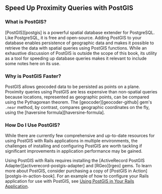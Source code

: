 ## Speed Up Proximity Queries with PostGIS

### What is PostGIS?

[PostGIS][postgis] is a powerful spatial database extender for PostgreSQL.
Like PostgreSQL, it is free and open-source. Adding PostGIS to your database
enables persistence of geographic data and makes it possible to retrieve the
data with spatial queries using PostGIS functions. While an exhaustive
discussion of PostGIS is outside the scope of this book, its utility as a tool
for speeding up database queries makes it relevant to include some notes here
on its use.

### Why is PostGIS Faster?

PostGIS allows geocoded data to be persisted as points on a plane. Proximity
queries using PostGIS are less expensive than non-spatial queries because
locations, represented as geographic points, can be compared using the
Pythagorean theorem. The [geocoder][geocoder-github] gem's `.near` method, by
contrast, compares geographic coordinates on the fly, using the [haversine
formula][haversine-formula].

### How Do I Use PostGIS?

While there are currently few comprehensive and up-to-date resources for using
PostGIS with Rails applications in multiple environments, the challenges of
installing and configuring PostGIS are worth tackling if significant
improvements in application performance may be gained.

Using PostGIS with Rails requires installing the [ActiveRecord PostGIS
Adapter][activerecord-postgis-adapter] and [RGeo][rgeo] gems. To learn more
about PostGIS, consider purchasing a copy of [PostGIS in
Action][postgis-in-action-book].  For an example of how to configure your Rails
application for use with PostGIS, see [Using PostGIS in Your
Rails Application](#using-postgis-in-your-rails-application).
